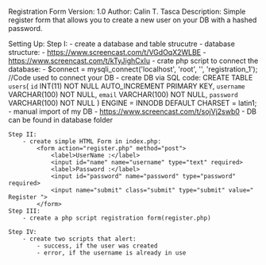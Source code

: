 Registration Form 
Version: 1.0
Author: Calin T. Tasca
Description: Simple register form that allows you to create a new user on your DB with a hashed password.

Setting Up:
    Step I:
        - create a database and table strucutre
        - database structure:
        	- https://www.screencast.com/t/VGdOqX2WLBE
        	- https://www.screencast.com/t/kTyJighCxIu
        - crate php script to connect the database: 
            - $connect = mysqli_connect('localhost', 'root', '', 'registration_1'); //Code used to connect your DB
        - create DB via SQL code:
            CREATE TABLE `users`(
                `id` INT(11) NOT NULL AUTO_INCREMENT PRIMARY KEY,
                `username` VARCHAR(100) NOT NULL,
                `email` VARCHAR(100) NOT NULL,
                `password` VARCHAR(100) NOT NULL
            ) ENGINE = INNODB DEFAULT CHARSET = latin1;
        - manual import of my DB
        	- https://www.screencast.com/t/sojVj2swb0
        	- DB can be found in database folder

    Step II:
        - create simple HTML Form in index.php:
            <form action="register.php" method="post">
                <label>UserName :</label>
                <input id="name" name="username" type="text" required>
                <label>Password :</label>
                <input id="password" name="password" type="password" required>
                <input name="submit" class="submit" type="submit" value=" Register ">
            </form>
    Step III:
        - create a php script registration form(register.php)

    Step IV:
        - create two scripts that alert:
            - success, if the user was created
            - error, if the username is already in use